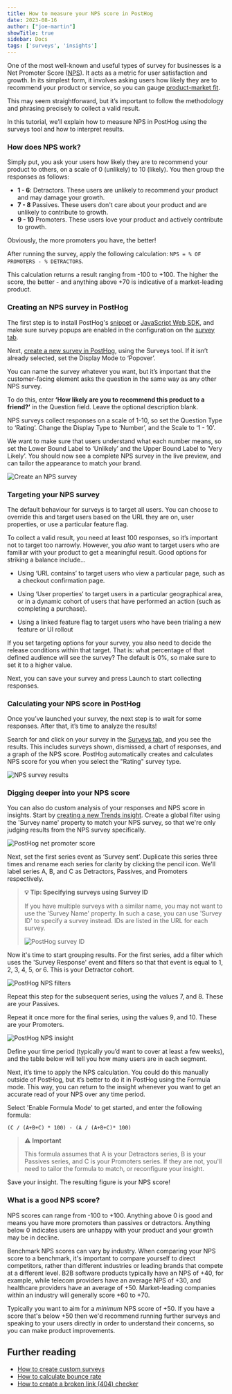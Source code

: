 ```yaml
---
title: How to measure your NPS score in PostHog
date: 2023-08-16
author: ["joe-martin"]
showTitle: true
sidebar: Docs
tags: ['surveys', 'insights']
---
```


One of the most well-known and useful types of survey for businesses is a Net Promoter Score ([NPS](https://en.wikipedia.org/wiki/Net_promoter_score_)). It acts as a metric for user satisfaction and growth. In its simplest form, it involves asking users how likely they are to recommend your product or service, so you can gauge [product-market fit](/blog/measure-product-market-fit). 

This may seem straightforward, but it’s important to follow the methodology and phrasing precisely to collect a valid result. 

In this tutorial, we’ll explain how to measure NPS in PostHog using the surveys tool and how to interpret results. 

### How does NPS work?

Simply put, you ask your users how likely they are to recommend your product to others, on a scale of 0 (unlikely) to 10 (likely). You then group the responses as follows:

- **1 - 6**: Detractors. These users are unlikely to recommend your product and may damage your growth.
- **7 - 8** Passives. These users don't care about your product and are unlikely to contribute to growth.
- **9 - 10** Promoters. These users love your product and actively contribute to growth. 

Obviously, the more promoters you have, the better! 

After running the survey, apply the following calculation: `NPS = % OF PROMOTERS - % DETRACTORS`.

This calculation returns a result ranging from -100 to +100. The higher the score, the better - and anything above +70 is indicative of a market-leading product.

### Creating an NPS survey in PostHog

The first step is to install PostHog's [snippet](/docs/getting-started/install?tab=snippet) or [JavaScript Web SDK](/docs/libraries/js), and make sure survey popups are enabled in the configuration on the [survey tab](https://app.posthog.com/surveys).

Next, [create a new survey in PostHog](https://app.posthog.com/surveys/new), using the Surveys tool. If it isn’t already selected, set the Display Mode to ‘Popover’.

You can name the survey whatever you want, but it’s important that the customer-facing element asks the question in the same way as any other NPS survey.

To do this, enter **‘How likely are you to recommend this product to a friend?’** in the Question field. Leave the optional description blank. 

NPS surveys collect responses on a scale of 1-10, so set the Question Type to ‘Rating’. Change the Display Type to ‘Number’, and the Scale to ‘1 - 10’.

We want to make sure that users understand what each number means, so set the Lower Bound Label to ‘Unlikely’ and the Upper Bound Label to ‘Very Likely’. You should now see a complete NPS survey in the live preview, and can tailor the appearance to match your brand. 

![Create an NPS survey](../images/tutorials/nps-survey/nps_survey_1.png)

### Targeting your NPS survey

The default behaviour for surveys is to target all users. You can choose to override this and target users based on the URL they are on, user properties, or use a particular feature flag. 

To collect a valid result, you need at least 100 responses, so it’s important not to target too narrowly. However, you _also_ want to target users who are familiar with your product to get a meaningful result. Good options for striking a balance include…

- Using ‘URL contains’ to target users who view a particular page, such as a checkout confirmation page. 

- Using ‘User properties’ to target users in a particular geographical area, or in a dynamic cohort of users that have performed an action (such as completing a purchase).

- Using a linked feature flag to target users who have been trialing a new feature or UI rollout

If you set targeting options for your survey, you also need to decide the release conditions within that target. That is: what percentage of that defined audience will see the survey? The default is 0%, so make sure to set it to a higher value. 

Next, you can save your survey and press Launch to start collecting responses. 

### Calculating your NPS score in PostHog

Once you’ve launched your survey, the next step is to wait for some responses. After that, it’s time to analyze the results!

Search for and click on your survey in the [Surveys tab](https://app.posthog.com/surveys), and you see the results. This includes surveys shown, dismissed, a chart of responses, and a graph of the NPS score. PostHog automatically creates and calculates NPS score for you when you select the "Rating" survey type.

![NPS survey results](../images/tutorials/nps-survey/survey-results.png)

### Digging deeper into your NPS score

You can also do custom analysis of your responses and NPS score in insights. Start by [creating a new Trends insight](https://app.posthog.com/insights/new). Create a global filter using the 'Survey name' property to match your NPS survey, so that we're only judging results from the NPS survey specifically.

![PostHog net promoter score](../images/tutorials/nps-survey/nps_survey_6.png)

Next, set the first series event as ‘Survey sent’. Duplicate this series three times and rename each series for clarity by clicking the pencil icon. We'll label series A, B, and C as Detractors, Passives, and Promoters respectively.

> **💡 Tip: Specifying surveys using Survey ID**
>
> If you have multiple surveys with a similar name, you may not want to use the 'Survey Name' property. In such a case, you can use 'Survey ID' to specify a survey instead. IDs are listed in the URL for each survey. 
>
> ![PostHog survey ID](../images/tutorials/nps-survey/nps_survey_2.png)

Now it's time to start grouping results. For the first series, add a filter which uses the 'Survey Response' event and filters so that that event is equal to 1, 2, 3, 4, 5, or 6. This is your Detractor cohort. 

![PostHog NPS filters](../images/tutorials/nps-survey/nps_survey_7.png)

Repeat this step for the subsequent series, using the values 7, and 8. These are your Passives. 

Repeat it once more for the final series, using the values 9, and 10. These are your Promoters. 

![PostHog NPS insight](../images/tutorials/nps-survey/nps_survey_8.png)

Define your time period (typically you’d want to cover at least a few weeks), and the table below will tell you how many users are in each segment. 

Next, it’s time to apply the NPS calculation. You could do this manually outside of PostHog, but it’s better to do it in PostHog using the Formula mode. This way, you can return to the insight whenever you want to get an accurate read of your NPS over any time period.

Select 'Enable Formula Mode' to get started, and enter the following formula:

`(C / (A+B+C) * 100) - (A / (A+B+C)* 100)`

> **⚠️ Important**
> 
> This formula assumes that A is your Detractors series, B is your Passives series, and C is your Promoters series. If they are not, you'll need to tailor the formula to match, or reconfigure your insight.

Save your insight. The resulting figure is your NPS score! 

### What is a good NPS score?

NPS scores can range from -100 to +100. Anything above 0 is good and means you have more promoters than passives or detractors. Anything below 0 indicates users are unhappy with your product and your growth may be in decline. 

Benchmark NPS scores can vary by industry. When comparing your NPS score to a benchmark, it's important to compare yourself to direct competitors, rather than different industries or leading brands that compete at a different level. B2B software products typically have an NPS of +40, for example, while telecom providers have an average NPS of +30, and healthcare providers have an average of +50. Market-leading companies within an industry will generally score +60 to +70.

Typically you want to aim for a _minimum_ NPS score of +50. If you have a score that's below +50 then we'd recommend running further surveys and speaking to your users directly in order to understand their concerns, so you can make product improvements. 

## Further reading
- [How to create custom surveys](/tutorials/survey)
- [How to calculate bounce rate](/tutorials/bounce-rate)
- [How to create a broken link (404) checker](/tutorials/broken-link-checker)
